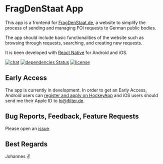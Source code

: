 # FragDenStaat App

This app is a frontend for [FragDenStaat.de](https://fragdenstaat.de/), a website to simplify the process of sending and managing FOI requests to German public bodies.

The app should include basic functionalities of the website such as browsing through requests, searching, and creating new requests.

It is been developed with [React Native](https://facebook.github.io/react-native/) for Android and iOS.

[![chat](https://img.shields.io/badge/chat-on%20Slack-ad1457.svg?style=flat-square)]()
[![dependencies Status](https://david-dm.org/jfilter/frag-den-staat-app/status.svg?style=flat-square)](https://david-dm.org/jfilter/frag-den-staat-app)
[![license](https://img.shields.io/github/license/mashape/apistatus.svg?style=flat-square)]()

## Early Access

The app is currently in development. In order to get an Early Access, Android users can [register and apply on HockeyApp](https://rink.hockeyapp.net/recruit/dfeb3c49543b4bafa5e2b6ba37641e63
) and iOS users should send me their Apple ID to hi@jfilter.de.

## Bug Reports, Feedback, Feature Requests

Please open an [issue](https://github.com/jfilter/frag-den-staat-app/issues).

## Best Regards

Johannes ✌️

